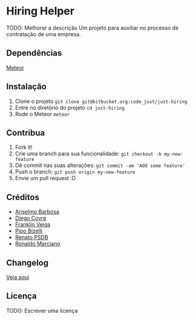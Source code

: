 # Hiring Helper
TODO: Melhorar a descrição
Um projeto para auxiliar no processo de contratação de uma empresa.

## Dependências
[Meteor][f36ad180]

  [f36ad180]: https://www.meteor.com/install "Instalação do Meteor"

## Instalação
1. Clone o projeto `git clone git@bitbucket.org:code_just/just-hiring`
2. Entre no diretório do projeto `cd just-hiring`
3. Rode o Meteor `meteor`

## Contribua
1. Fork it!
2. Crie uma branch para sua funcionalidade: `git checkout -b my-new-feature`
3. Dê commit nas suas alterações: `git commit -am 'Add some feature'`
4. Push o branch: `git push origin my-new-feature`
5. Envie um pull request :D

## Créditos
* [Anselmo Barbosa](anselmo.barbosa@justdigital.com.br)
* [Diego Covre](diego.covre@justdigital.com.br)
* [Franklin Veiga](franklin.veiga@justdigital.com.br)
* [Pipo Bizelli](luiz.bizelli@justdigital.com.br)
* [Renato PSDB](renato.silva@justdigital.com.br)
* [Ronaldo Marciano](ronaldo.marciano@justdigital.com.br)

## Changelog
[Veja aqui](https://bitbucket.org/code_just/just-hiring/src/9d8fa8cf4716edacbccb48585dd990b32dd0d7c0/CHANGELOG.md?at=master&fileviewer=file-view-default)

## Licença
TODO: Escrever uma licença
